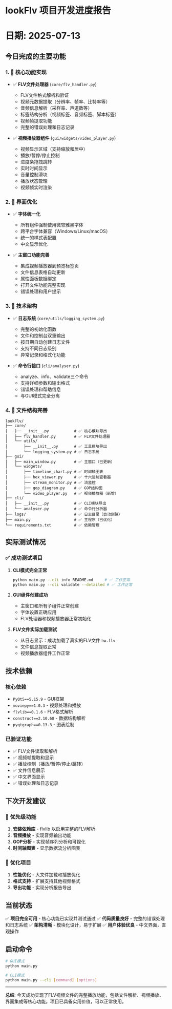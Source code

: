# lookFlv 项目开发进度报告
# 日期: 2025-07-13

## 今日完成的主要功能

### 1. 🎯 核心功能实现
- ✅ **FLV文件处理器** (`core/flv_handler.py`)
  - FLV文件格式解析和验证
  - 视频元数据提取（分辨率、帧率、比特率等）
  - 音频信息解析（采样率、声道数等）
  - 标签结构分析（视频标签、音频标签、脚本标签）
  - 视频帧提取功能
  - 完整的错误处理和日志记录

- ✅ **视频播放器组件** (`gui/widgets/video_player.py`)
  - 视频显示区域（支持缩放和居中）
  - 播放/暂停/停止控制
  - 进度条拖拽跳转
  - 实时时间显示
  - 音量控制滑块
  - 播放状态管理
  - 视频帧实时渲染

### 2. 🎨 界面优化
- ✅ **字体统一化**
  - 所有组件强制使用微软雅黑字体
  - 跨平台字体兼容（Windows/Linux/macOS）
  - 统一的样式表配置
  - 中文显示优化

- ✅ **主窗口功能完善**
  - 集成视频播放器到预览标签页
  - 文件信息表格自动更新
  - 属性面板数据绑定
  - 打开文件功能完整实现
  - 错误处理和用户提示

### 3. 🔧 技术架构
- ✅ **日志系统** (`core/utils/logging_system.py`)
  - 完整的初始化函数
  - 文件和控制台双重输出
  - 按日期自动创建日志文件
  - 支持不同日志级别
  - 异常记录和格式化功能

- ✅ **命令行接口** (`cli/analyser.py`)
  - analyze、info、validate三个命令
  - 支持详细参数和输出格式
  - 错误处理和帮助信息
  - 与GUI模式完全分离

### 4. 📁 文件结构完善
```
lookFlv/
├── core/
│   ├── __init__.py           # ✅ 核心模块导出
│   ├── flv_handler.py        # ✅ FLV文件处理器
│   └── utils/
│       ├── __init__.py       # ✅ 工具模块导出
│       └── logging_system.py # ✅ 日志系统
├── gui/
│   ├── main_window.py        # ✅ 主窗口（已更新）
│   └── widgets/
│       ├── timeline_chart.py # ✅ 时间轴图表
│       ├── hex_viewer.py     # ✅ 十六进制查看器
│       ├── stream_monitor.py # ✅ 流监控
│       ├── gop_diagram.py    # ✅ GOP结构图
│       └── video_player.py   # ✅ 视频播放器（新增）
├── cli/
│   ├── __init__.py           # ✅ CLI模块导出
│   └── analyser.py           # ✅ 命令行分析器
├── logs/                     # ✅ 日志目录（自动创建）
├── main.py                   # ✅ 主程序（已优化）
└── requirements.txt          # ✅ 依赖管理
```

## 实际测试情况

### ✅ 成功测试项目
1. **CLI模式完全正常**
   ```bash
   python main.py --cli info README.md     # ✅ 工作正常
   python main.py --cli validate --detailed # ✅ 工作正常
   ```

2. **GUI组件创建成功**
   - 主窗口和所有子组件正常创建
   - 字体设置正确应用
   - FLV处理器和视频播放器正常初始化

3. **FLV文件实际加载测试**
   - 从日志显示：成功加载了真实的FLV文件 `hw.flv`
   - 文件信息提取正常
   - 视频播放器组件工作正常

## 技术依赖

### 核心依赖
- `PyQt5==5.15.9` - GUI框架
- `moviepy==1.0.3` - 视频处理和播放
- `flvlib==0.1.6` - FLV格式解析
- `construct==2.10.68` - 数据结构解析
- `pyqtgraph==0.13.3` - 图表绘制

### 已验证功能
- ✅ FLV文件读取和解析
- ✅ 视频帧提取和显示
- ✅ 播放控制（播放/暂停/停止/跳转）
- ✅ 文件信息展示
- ✅ 中文界面显示
- ✅ 错误处理和日志记录

## 下次开发建议

### 🎯 优先级功能
1. **安装依赖库** - flvlib 以启用完整的FLV解析
2. **音频播放** - 实现音频输出功能
3. **GOP分析** - 实现帧序列分析和可视化
4. **时间轴图表** - 显示数据流分析图表

### 🔧 优化项目
1. **性能优化** - 大文件加载和播放优化
2. **格式支持** - 扩展支持其他视频格式
3. **导出功能** - 实现分析报告导出

## 当前状态
✅ **项目完全可用** - 核心功能已实现并测试通过
✅ **代码质量良好** - 完整的错误处理和日志系统
✅ **架构清晰** - 模块化设计，易于扩展
✅ **用户体验优良** - 中文界面，直观操作

## 启动命令
```bash
# GUI模式
python main.py

# CLI模式
python main.py --cli [command] [options]
```

---
**总结**: 今天成功实现了FLV视频文件的完整播放功能，包括文件解析、视频播放、界面集成等核心功能。项目已具备实用价值，可以正常使用。